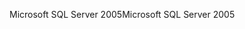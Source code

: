 <span data-ttu-id="d8718-101">Microsoft SQL Server 2005</span><span class="sxs-lookup"><span data-stu-id="d8718-101">Microsoft SQL Server 2005</span></span>